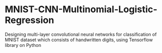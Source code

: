 # MNIST-CNN-Multinomial-Logistic-Regression
Designing multi-layer convolutional neural networks for classification of MNIST dataset which consists of handwritten digits, using Tensorflow library on Python

